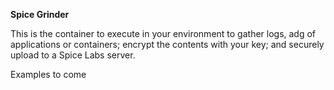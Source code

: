 **Spice Grinder**

This is the container to execute in your environment to gather logs, adg of applications or containers; encrypt the contents with your key; and securely upload to a Spice Labs server.


Examples to come